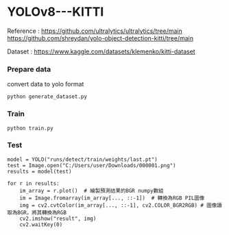 # YOLOv8---KITTI
Reference : 
https://github.com/ultralytics/ultralytics/tree/main
https://github.com/shreydan/yolo-object-detection-kitti/tree/main

Dataset : https://www.kaggle.com/datasets/klemenko/kitti-dataset

### Prepare data
convert data to yolo format
```
python generate_dataset.py
```

### Train
```
python train.py
```

### Test
```
model = YOLO("runs/detect/train/weights/last.pt")
test = Image.open("C:/Users/user/Downloads/000001.png")
results = model(test)

for r in results:
    im_array = r.plot()  # 繪製預測结果的BGR numpy數組
    im = Image.fromarray(im_array[..., ::-1])  # 轉換為RGB PIL圖像
    img = cv2.cvtColor(im_array[..., ::-1], cv2.COLOR_BGR2RGB) # 圖像讀取為BGR，將其轉換為RGB
    cv2.imshow("result", img) 
    cv2.waitKey(0)
```
